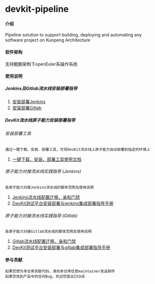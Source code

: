 # devkit-pipeline

#### 介绍
Pipeline solution to support building, deploying and automating any software project on Kunpeng Architecture

#### 软件架构
支持鲲鹏架构下openEuler系操作系统

#### 使用说明
##### Jenkins及Gitlab流水线安装部署指导
1.  [安装部署Jenkins](https://gitee.com/openeuler/devkit-pipeline/blob/master/document/Jenkins安装部署/安装部署Jenkins.md)
2.  [安装部署Gitlab](https://gitee.com/openeuler/devkit-pipeline/blob/master/document/gitlab安装部署/gitlab安装部署.md)
##### DevKit流水线原子能力安装部署指导
###### 安装部署工具
    通过一键下载、安装、部署工具，可将DevKit流水线上原子能力自动部署到指定的环境上
1. [一键下载、安装、部署工具使用文档](https://gitee.com/openeuler/devkit-pipeline/blob/master/document/批量部署工具/批量部署工具devkitpipeline.md)
###### 原子能力对接流水线实践指导 (Jenkins)
    各原子能力对接Jenkins流水线的脚本范例及使用说明
1.  [Jenkins流水线配置迁移、亲和门禁](https://gitee.com/openeuler/devkit-pipeline/blob/master/document/Jenkins安装部署/Jenkins流水线配置迁移、亲和门禁.md)
2.  [DevKit测试平台安装部署与jenkins集成部署指导手册](https://gitee.com/openeuler/devkit-pipeline/blob/master/document/lkp-test安装部署/devkit测试平台安装部署与jenkins集成部署指导手册.md)
###### 原子能力对接流水线实践指导 (Gitlab)
    各原子能力对接Gitlab流水线的脚本范例及使用说明
1.  [Gitlab流水线配置迁移、亲和门禁](https://gitee.com/openeuler/devkit-pipeline/blob/master/document/gitlab安装部署/Gitlab流水线配置迁移、亲和门禁.md)
2.  [DevKit测试平台安装部署与gitlab集成部署指导手册](https://gitee.com/openeuler/devkit-pipeline/blob/master/document/lkp-test安装部署/devkit测试平台安装部署与gitlab集成部署指导手册.md)
#### 参与贡献
    如果您想为本仓库贡献代码，请向本仓库任意maintainer发送邮件
    如果您找到产品中的任何Bug，欢迎您提出ISSUE
